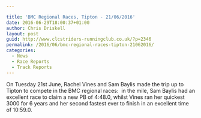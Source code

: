 ```yaml
---

title: 'BMC Regional Races, Tipton - 21/06/2016'
date: 2016-06-29T18:00:37+01:00
author: Chris Driskell
layout: post
guid: http://www.clcstriders-runningclub.co.uk/?p=2346
permalink: /2016/06/bmc-regional-races-tipton-21062016/
categories:
  - News
  - Race Reports
  - Track Reports
---
```

On Tuesday 21st June, Rachel Vines and Sam Baylis made the trip up to Tipton to compete in the BMC regional races:  in the mile, Sam Baylis had an excellent race to claim a new PB of 4:48.0, whilst Vines ran her quickest 3000 for 6 years and her second fastest ever to finish in an excellent time of 10:59.0.